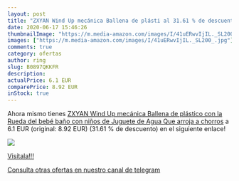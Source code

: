 ```yaml
---
layout: post
title: "ZXYAN Wind Up mecánica Ballena de plásti al 31.61 % de descuento"
date: 2020-06-17 15:46:26
thumbnailImage: "https://m.media-amazon.com/images/I/41uERwvIjIL._SL200_.jpg"
images: ["https://m.media-amazon.com/images/I/41uERwvIjIL._SL200_.jpg"]
comments: true
category: ofertas
author: ring
slug: B0897QKKFR
description:
actualPrice: 6.1 EUR
comparePrice: 8.92 EUR
inStock: true
---
```


Ahora mismo tienes [ZXYAN Wind Up mecánica Ballena de plástico con la Rueda del bebé baño con niños de Juguete de Agua Que arroja a chorros](https://www.amazon.com/dp/B0897QKKFR/?tag=redken08-20) a 6.1 EUR (original: 8.92 EUR) (31.61 % de descuento) en el siguiente enlace!

[![](https://m.media-amazon.com/images/I/41uERwvIjIL._SL200_.jpg)](https://www.amazon.com/dp/B0897QKKFR/?tag=redken08-20)

[Visítala!!!](https://www.amazon.com/dp/B0897QKKFR/?tag=redken08-20)

[Consulta otras ofertas en nuestro canal de telegram](https://t.me/s/ofertas25)

